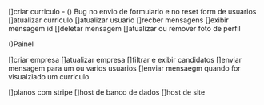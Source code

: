 []criar curriculo - () Bug no envio de formulario e no reset form de usuarios
[]atualizar curriculo
[]atualizar usuario
[]recber mensagens
[]exibir mensagem id
[]deletar mensagem
[]atualizar ou remover foto de perfil

()Painel

[]criar empresa
[]atualizar empresa
[]filtrar e exibir candidatos
[]enviar mensagem para um ou varios usuarios
[]enviar mensaegm quando for visualziado um curriculo

[]planos com stripe
[]host de banco de dados
[]host de site



